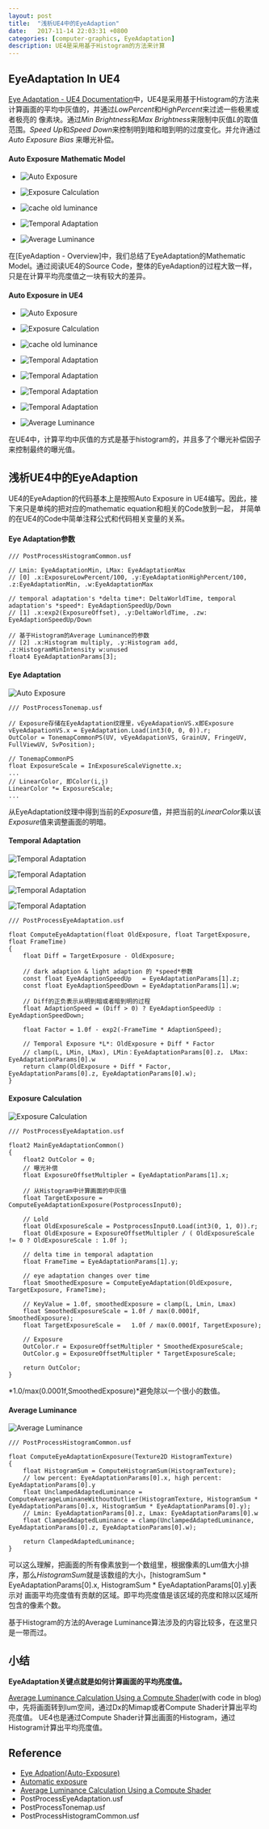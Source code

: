 ```yaml
---
layout: post
title:  "浅析UE4中的EyeAdaption"
date:   2017-11-14 22:03:31 +0800
categories: [computer-graphics, EyeAdaptation]
description: UE4是采用基于Histogram的方法来计算
---
```


## EyeAdaptation In UE4

[Eye Adaptation - UE4 Documentation]中，UE4是采用基于Histogram的方法来计算画面的平均中灰值的，并通过*LowPercent*和*HighPercent*来过滤一些极黑或者极亮的
像素块。通过*Min Brightness*和*Max Brightness*来限制中灰值*L*的取值范围。*Speed Up*和*Speed Down*来控制明到暗和暗到明的过度变化。并允许通过*Auto Exposure Bias*
来曝光补偿。

#### Auto Exposure Mathematic Model

* ![Auto Exposure]({{"/assets/images/eye_adaptation/5.svg"|relative_url}} "Exposure")

* ![Exposure Calculation]({{"/assets/images/eye_adaptation/4.svg"|relative_url}} "Exposure Calculation")

* ![cache old luminance]({{"/assets/images/eye_adaptation/3.svg"|relative_url}} "Cache Old Luminance")

* ![Temporal Adaptation]({{"/assets/images/eye_adaptation/2.svg"|relative_url}} "Temporal Adaptation")

* ![Average Luminance]({{"/assets/images/eye_adaptation/6.svg"|relative_url}} "Average Luminance")

在[EyeAdaption - Overview]中，我们总结了EyeAdaptation的Mathematic Model。通过阅读UE4的Source Code，整体的EyeAdaption的过程大致一样，
只是在计算平均亮度值之一块有较大的差异。

#### Auto Exposure in UE4

* ![Auto Exposure]({{"/assets/images/eye_adaptation/5.svg"|relative_url}} "Exposure")

* ![Exposure Calculation]({{"/assets/images/eye_adaptation/7.svg"|relative_url}} "Exposure Calculation")

* ![cache old luminance]({{"/assets/images/eye_adaptation/3.svg"|relative_url}} "Cache Old Luminance")

* ![Temporal Adaptation]({{"/assets/images/eye_adaptation/11.svg"|relative_url}} "Temporal Adaptation")
* ![Temporal Adaptation]({{"/assets/images/eye_adaptation/10.svg"|relative_url}} "Temporal Adaptation")
* ![Temporal Adaptation]({{"/assets/images/eye_adaptation/9.svg"|relative_url}} "Temporal Adaptation")
* ![Temporal Adaptation]({{"/assets/images/eye_adaptation/8.svg"|relative_url}} "Temporal Adaptation")

* ![Average Luminance]({{"/assets/images/eye_adaptation/12.svg"|relative_url}} "Average Luminance")

在UE4中，计算平均中灰值的方式是基于histogram的，并且多了个曝光补偿因子来控制最终的曝光值。

## 浅析UE4中的EyeAdaption

UE4的EyeAdaption的代码基本上是按照Auto Exposure in UE4编写。因此，接下来只是单纯的把对应的mathematic equation和相关的Code放到一起，
并简单的在UE4的Code中简单注释公式和代码相关变量的关系。

#### Eye Adaptation参数

```
/// PostProcessHistogramCommon.usf

// Lmin: EyeAdaptationMin, LMax: EyeAdaptationMax
// [0] .x:ExposureLowPercent/100, .y:EyeAdaptationHighPercent/100, .z:EyeAdaptationMin, .w:EyeAdaptationMax

// temporal adaptation's *delta time*: DeltaWorldTime, temporal adaptation's *speed*: EyeAdaptionSpeedUp/Down
// [1] .x:exp2(ExposureOffset), .y:DeltaWorldTime, .zw: EyeAdaptionSpeedUp/Down

// 基于Histogram的Average Luminance的参数
// [2] .x:Histogram multiply, .y:Histogram add, .z:HistogramMinIntensity w:unused
float4 EyeAdaptationParams[3];
```

#### Eye Adaptation

![Auto Exposure]({{"/assets/images/eye_adaptation/5.svg"|relative_url}} "Exposure")

```
/// PostProcessTonemap.usf

// Exposure存储在EyeAdaptation纹理里，vEyeAdapationVS.x即Exposure
vEyeAdapationVS.x = EyeAdaptation.Load(int3(0, 0, 0)).r;
OutColor = TonemapCommonPS(UV, vEyeAdapationVS, GrainUV, FringeUV, FullViewUV, SvPosition);

// TonemapCommonPS
float ExposureScale = InExposureScaleVignette.x;
...
// LinearColor, 即Color(i,j)
LinearColor *= ExposureScale;
...

```

从EyeAdaptation纹理中得到当前的*Exposure*值，并把当前的*LinearColor*乘以该*Exposure*值来调整画面的明暗。

#### Temporal Adaptation

![Temporal Adaptation]({{"/assets/images/eye_adaptation/11.svg"|relative_url}} "Temporal Adaptation")

![Temporal Adaptation]({{"/assets/images/eye_adaptation/10.svg"|relative_url}} "Temporal Adaptation")

![Temporal Adaptation]({{"/assets/images/eye_adaptation/9.svg"|relative_url}} "Temporal Adaptation")

![Temporal Adaptation]({{"/assets/images/eye_adaptation/8.svg"|relative_url}} "Temporal Adaptation")

```
/// PostProcessEyeAdaptation.usf

float ComputeEyeAdaptation(float OldExposure, float TargetExposure, float FrameTime)
{
    float Diff = TargetExposure - OldExposure;
    
    // dark adaption & light adaption 的 *speed*参数
    const float EyeAdaptionSpeedUp   = EyeAdaptationParams[1].z;
    const float EyeAdaptionSpeedDown = EyeAdaptationParams[1].w;
    
    // Diff的正负表示从明到暗或者暗到明的过程
    float AdaptionSpeed = (Diff > 0) ? EyeAdaptionSpeedUp : EyeAdaptionSpeedDown;
    
    float Factor = 1.0f - exp2(-FrameTime * AdaptionSpeed);
    
    // Temporal Exposure *L*: OldExposure + Diff * Factor
    // clamp(L, LMin, LMax), LMin：EyeAdaptationParams[0].z， LMax: EyeAdaptationParams[0].w
    return clamp(OldExposure + Diff * Factor, EyeAdaptationParams[0].z, EyeAdaptationParams[0].w);
}
```

#### Exposure Calculation 

![Exposure Calculation]({{"/assets/images/eye_adaptation/7.svg"|relative_url}} "Exposure Calculation")

```
/// PostProcessEyeAdaptation.usf

float2 MainEyeAdaptationCommon()
{
    float2 OutColor = 0;
    // 曝光补偿
    float ExposureOffsetMultipler = EyeAdaptationParams[1].x;
    
    // 从Histogram中计算画面的中灰值
    float TargetExposure = ComputeEyeAdaptationExposure(PostprocessInput0);
    
    // Lold
    float OldExposureScale = PostprocessInput0.Load(int3(0, 1, 0)).r;
    float OldExposure = ExposureOffsetMultipler / ( OldExposureScale != 0 ? OldExposureScale : 1.0f );
    
    // delta time in temporal adaptation
    float FrameTime = EyeAdaptationParams[1].y;
    
    // eye adaptation changes over time
    float SmoothedExposure = ComputeEyeAdaptation(OldExposure, TargetExposure, FrameTime);
    
    // KeyValue = 1.0f, smoothedExposure = clamp(L, Lmin, Lmax)
    float SmoothedExposureScale = 1.0f / max(0.0001f, SmoothedExposure);
    float TargetExposureScale =   1.0f / max(0.0001f, TargetExposure);
    
    // Exposure
    OutColor.r = ExposureOffsetMultipler * SmoothedExposureScale;
    OutColor.g = ExposureOffsetMultipler * TargetExposureScale;
    
    return OutColor;
}
```

*1.0/max(0.0001f,SmoothedExposure)*避免除以一个很小的数值。

#### Average Luminance

![Average Luminance]({{"/assets/images/eye_adaptation/12.svg"|relative_url}} "Average Luminance")

```
/// PostProcessHistogramCommon.usf

float ComputeEyeAdaptationExposure(Texture2D HistogramTexture)
{
    float HistogramSum = ComputeHistogramSum(HistogramTexture);
    // low percent: EyeAdaptationParams[0].x, high percent: EyeAdaptationParams[0].y
    float UnclampedAdaptedLuminance = ComputeAverageLuminaneWithoutOutlier(HistogramTexture, HistogramSum * EyeAdaptationParams[0].x, HistogramSum * EyeAdaptationParams[0].y);
    // Lmin: EyeAdaptationParams[0].z, Lmax: EyeAdaptationParams[0].w
    float ClampedAdaptedLuminance = clamp(UnclampedAdaptedLuminance, EyeAdaptationParams[0].z, EyeAdaptationParams[0].w);
    
    return ClampedAdaptedLuminance;
}
```

可以这么理解，把画面的所有像素放到一个数组里，根据像素的Lum值大小排序，那么*HistogramSum*就是该数组的大小，[histogramSum * EyeAdaptationParams[0].x, HistogramSum * EyeAdaptationParams[0].y]表示对
画面平均亮度值有贡献的区域。即平均亮度值是该区域的亮度和除以区域所包含的像素个数。

基于Histogram的方法的Average Luminance算法涉及的内容比较多，在这里只是一带而过。

## 小结

**EyeAdaptation关键点就是如何计算画面的平均亮度值。**

[Average Luminance Calculation Using a Compute Shader](with code in blog)中，先将画面转到lum空间，通过Dx的Mimap或者Compute Shader计算出平均亮度值。
UE4也是通过Compute Shader计算出画面的Histogram，通过Histogram计算出平均亮度值。

## Reference

* [Eye Adpation(Auto-Exposure)](https://docs.unrealengine.com/latest/INT/Engine/Rendering/PostProcessEffects/AutomaticExposure/)
* [Automatic exposure](https://knarkowicz.wordpress.com/2016/01/09/automatic-exposure/)
* [Average Luminance Calculation Using a Compute Shader](https://mynameismjp.wordpress.com/2011/08/10/average-luminance-compute-shader/)
* PostProcessEyeAdaptation.usf
* PostProcessTonemap.usf
* PostProcessHistogramCommon.usf

[Eye Adaptation - UE4 Documentation]: https://docs.unrealengine.com/latest/INT/Engine/Rendering/PostProcessEffects/AutomaticExposure/
[Average Luminance Calculation Using a Compute Shader]: https://mynameismjp.wordpress.com/2011/08/10/average-luminance-compute-shader/